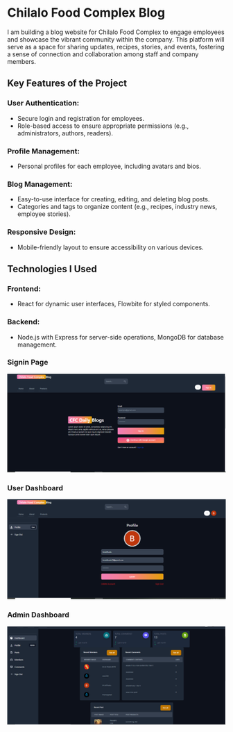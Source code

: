 <!DOCTYPE html>
<html lang="en">
<head>
  <meta charset="UTF-8">
  <meta name="viewport" content="width=device-width, initial-scale=1.0">
  <title>Chilalo Food Complex Blog</title>
 
</head>
<body>
  <h1>Chilalo Food Complex Blog</h1>
  <p>
    I am building a blog website for Chilalo Food Complex to engage employees and showcase the vibrant community within the company.
    This platform will serve as a space for sharing updates, recipes, stories, and events, fostering a sense of connection and collaboration among staff and company members.
  </p>
  <h2>Key Features of the Project</h2>
  <h3>User Authentication:</h3>
  <ul>
    <li>Secure login and registration for employees.</li>
    <li>Role-based access to ensure appropriate permissions (e.g., administrators, authors, readers).</li>
  </ul>
  <h3>Profile Management:</h3>
  <ul>
    <li>Personal profiles for each employee, including avatars and bios.</li>
  </ul>
  <h3>Blog Management:</h3>
  <ul>
    <li>Easy-to-use interface for creating, editing, and deleting blog posts.</li>
    <li>Categories and tags to organize content (e.g., recipes, industry news, employee stories).</li>
  </ul>
  <h3>Responsive Design:</h3>
  <ul>
    <li>Mobile-friendly layout to ensure accessibility on various devices.</li>
  </ul>
  <h2>Technologies I Used</h2>
  <h3>Frontend:</h3>
  <ul>
    <li>React for dynamic user interfaces, Flowbite for styled components.</li>
  </ul>
  <h3>Backend:</h3>
  <ul>
    <li>Node.js with Express for server-side operations, MongoDB for database management.</li>
  </ul>
  <h3>Signin Page</h3>
  <img src="frontend/img/Signin Page.PNG" alt="Signin Page">
  <h3>User Dashboard</h3>
  <img src="frontend/img/User Dashboard.PNG" alt="User Dashboard">
  <h3>Admin Dashboard</h3>
  <img src="frontend/img/Admin Dashboard.PNG" alt="Admin Dashboard">
</body>
</html>

